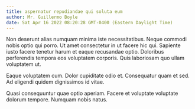 ```yaml
---
title: aspernatur repudiandae qui soluta eum
author: Mr. Guillermo Boyle
date: Sat Apr 16 2022 08:20:28 GMT-0400 (Eastern Daylight Time)
---
```

Non deserunt alias numquam minima iste necessitatibus. Neque commodi nobis optio qui porro. Ut amet consectetur in ut facere hic qui. Sapiente iusto facere tenetur harum et eaque recusandae optio. Doloribus perferendis tempora eos voluptatem corporis. Quis laboriosam quo ullam voluptatem ut.

 Eaque voluptatem cum. Dolor cupiditate odio et. Consequatur quam et sed. Ad eligendi quidem dignissimos id vitae.

 Quasi consequuntur quae optio aperiam. Facere et voluptate voluptate dolorum tempore. Numquam nobis natus.